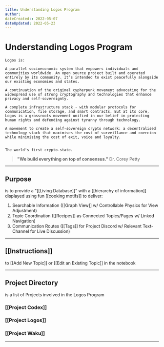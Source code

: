 ```yaml
---
title: Understanding Logos Program
author: 
dateCreated:: 2022-05-07
dateUpdated: 2022-05-23
---
```


# Understanding Logos Program
```
Logos is:

A parallel socioeconomic system that empowers individuals and communities worldwide. An open source project built and operated entirely by its community. It’s intended to exist peacefully alongside our existing economies and states. 

A continuation of the original cypherpunk movement advocating for the widespread use of strong cryptography and technologies that enhance privacy and self-sovereignty. 

A complete infrastructure stack - with modular protocols for communication, file storage, and smart contracts. But at its core, Logos is a grassroots movement unified in our belief in protecting human rights and defending against tyranny through technology. 

A movement to create a self-sovereign crypto network: a decentralised technology stack that maximises the cost of surveillance and coercion while minimising the cost of exit, voice and loyalty. 


The world's first crypto-state.
```

>**"We build everything on top of consensus."**
Dr. Corey Petty

---

## Purpose
is to provide a "[[Living Database]]" with a [[hierarchy of information]] displayed using fun [[cooking motifs]] to deliver:

1. Searchable Information ([[Graph View]] w/ Controllable Physics for View Adjustment)
2. Topic Coordination ([[Recipes]] as Connected Topics/Pages w/ Linked Navigation)
3. Communication Routes ([[Tags]] for Project Discord w/ Relevant Text-Channel for Live Discussion)

---

## [[Instructions]]
to [[Add New Topic]] or [[Edit an Existing Topic]] in the notebook

---

## Project Directory
is a list of Projects involved in the Logos Program

### [[Project Codex]]
### [[Project Logos]]
### [[Project Waku]]

---
